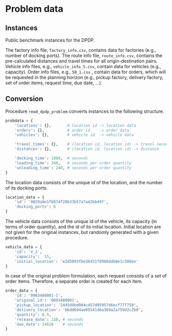# Problem data

## Instances

Public benchmark instances for the DPDP.

The factory info file, ``factory_info.csv``, contains data for factories (e.g., number of docking ports).
The route info file, ``route_info.csv``, contains the pre-calculated distances and travel times for all origin-destination pairs.
Vehicle info files, e.g., ``vehicle_info_5.csv``, contain data for vehicles (e.g., capacity).
Order info files, e.g., ``50_1.csv`` , contain data for orders, which will be requested in the planning horizon (e.g., pickup factory, delivery factory, set of order items, request time, due date, ...).

## Conversion

Procedure ```read_dpdp_problem``` converts instances to the following structure.

```python
probdata = {
    'locations': {},       # location id -> location data
    'orders': {},          # order id    -> order data
    'vehicles': {},        # vehicle id  -> vehicle data

    'travel_times': {},    # (location id, location id) -> travel seconds
    'distances': {},       # (location id, location id) -> distance

    'docking_time': 1800,  # seconds
    'loading_time': 240,   # seconds per order quantity
    'unloading_time': 240, # seconds per order quantity
}
```

The location data consists of the unique id of the location, and the number of its docking ports.

```python
location_data = {
    'id': '9829a9e1f6874f28b33b57a7a42bb49f',
    'docking_ports': 6
}
```

The vehicle data consists of the unique id of the vehicle, its capacity (in terms of order quantity), and the id of its initial location.
Initial location are not given for the original instances, but randomly generated with a given procedure.

```python
vehicle_data = {
    'id': 'V_1',
    'capacity':  15,
    'initial_location': 'e2d5093fbe36431f8986ddb0e1c586be'
}
```

In case of the original problem formulation, each request consists of a set of order items.
Therefore, a separate order is created for each item.

```python
order_data = {
    'id': '0003480001-1',
    'original_id': '0003480001',
    'pickup_location': '2445d4bd004c457d95957d6ecf77f759',
    'delivery_location': 'b6dd694ae05541dba369a2a759d2c2b9',
    'quantity': 0.5,
    'release_date': 228, # seconds
    'due_date': 14628    # seconds
}
```
